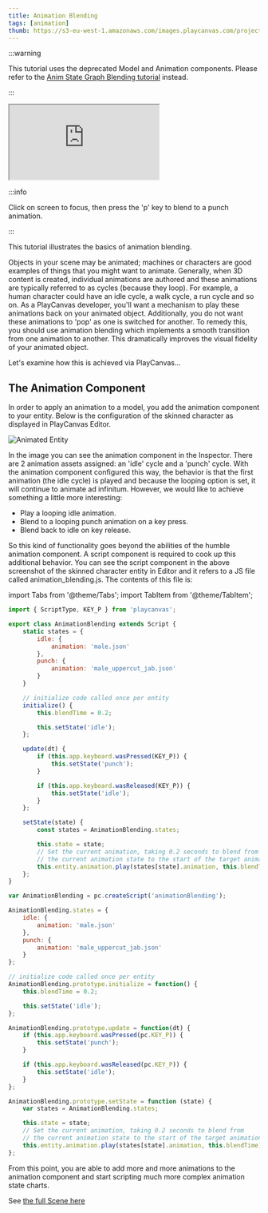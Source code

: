 ```yaml
---
title: Animation Blending
tags: [animation]
thumb: https://s3-eu-west-1.amazonaws.com/images.playcanvas.com/projects/12/405874/A8B1FE-image-75.jpg
---
```


:::warning

This tutorial uses the deprecated Model and Animation components. Please refer to the [Anim State Graph Blending tutorial](/tutorials/anim-blending/) instead.

:::

<div className='iframe-container'>
    <iframe loading="lazy" src="https://playcanv.as/p/HI8kniOx/" title="Animation Blending"></iframe>
</div>

:::info

Click on screen to focus, then press the 'p' key to blend to a punch animation.

:::

This tutorial illustrates the basics of animation blending.

Objects in your scene may be animated; machines or characters are good examples of things that you might want to animate. Generally, when 3D content is created, individual animations are authored and these animations are typically referred to as cycles (because they loop). For example, a human character could have an idle cycle, a walk cycle, a run cycle and so on. As a PlayCanvas developer, you'll want a mechanism to play these animations back on your animated object. Additionally, you do not want these animations to 'pop' as one is switched for another. To remedy this, you should use animation blending which implements a smooth transition from one animation to another. This dramatically improves the visual fidelity of your animated object.

Let's examine how this is achieved via PlayCanvas...

## The Animation Component

In order to apply an animation to a model, you add the animation component to your entity. Below is the configuration of the skinned character as displayed in PlayCanvas Editor.

![Animated Entity](/img/tutorials/animation_blending.jpg)

In the image you can see the animation component in the Inspector. There are 2 animation assets assigned: an 'idle' cycle and a 'punch' cycle. With the animation component configured this way, the behavior is that the first animation (the idle cycle) is played and because the looping option is set, it will continue to animate ad infinitum. However, we would like to achieve something a little more interesting:

* Play a looping idle animation.
* Blend to a looping punch animation on a key press.
* Blend back to idle on key release.

So this kind of functionality goes beyond the abilities of the humble animation component. A script component is required to cook up this additional behavior. You can see the script component in the above screenshot of the skinned character entity in Editor and it refers to a JS file called animation_blending.js. The contents of this file is:

import Tabs from '@theme/Tabs';
import TabItem from '@theme/TabItem';

<Tabs defaultValue="classic" groupId='script-code'>
<TabItem  value="esm" label="ESM">

```javascript
import { ScriptType, KEY_P } from 'playcanvas';

export class AnimationBlending extends Script {
    static states = {
        idle: {
            animation: 'male.json'
        },
        punch: {
            animation: 'male_uppercut_jab.json'
        }
    }

    // initialize code called once per entity
    initialize() {
        this.blendTime = 0.2;

        this.setState('idle');
    };

    update(dt) {
        if (this.app.keyboard.wasPressed(KEY_P)) {
            this.setState('punch');
        }

        if (this.app.keyboard.wasReleased(KEY_P)) {
            this.setState('idle');
        }
    };

    setState(state) {
        const states = AnimationBlending.states;

        this.state = state;
        // Set the current animation, taking 0.2 seconds to blend from
        // the current animation state to the start of the target animation.
        this.entity.animation.play(states[state].animation, this.blendTime);
    };
}
```

</TabItem>
<TabItem value="classic" label="Classic">

```javascript
var AnimationBlending = pc.createScript('animationBlending');

AnimationBlending.states = {
    idle: {
        animation: 'male.json'
    },
    punch: {
        animation: 'male_uppercut_jab.json'
    }
};

// initialize code called once per entity
AnimationBlending.prototype.initialize = function() {
    this.blendTime = 0.2;

    this.setState('idle');
};

AnimationBlending.prototype.update = function(dt) {
    if (this.app.keyboard.wasPressed(pc.KEY_P)) {
        this.setState('punch');
    }

    if (this.app.keyboard.wasReleased(pc.KEY_P)) {
        this.setState('idle');
    }
};

AnimationBlending.prototype.setState = function (state) {
    var states = AnimationBlending.states;

    this.state = state;
    // Set the current animation, taking 0.2 seconds to blend from
    // the current animation state to the start of the target animation.
    this.entity.animation.play(states[state].animation, this.blendTime);
};
```

</TabItem>
</Tabs>

From this point, you are able to add more and more animations to the animation component and start scripting much more complex animation state charts.

See [the full Scene here][2]

[2]: https://playcanvas.com/editor/scene/440156
